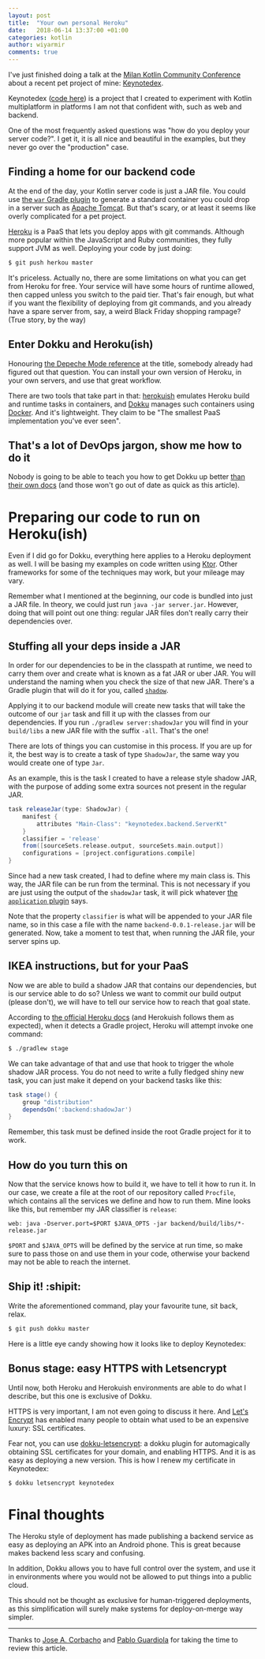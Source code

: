```yaml
---
layout: post
title:  "Your own personal Heroku"
date:   2018-06-14 13:37:00 +01:00
categories: kotlin
author: wiyarmir
comments: true
---
```


I've just finished doing a talk at the [Milan Kotlin Community Conference](https://milan.kotlincommunityconf.com/) about a recent pet project of mine: [Keynotedex](https://keynotedex.wiyarmir.es/).

Keynotedex ([code here](https://github.com/wiyarmir/keynotedex)) is a project that I created to experiment with Kotlin multiplatform in platforms I am not that confident with, such as web and backend.

One of the most frequently asked questions was "how do you deploy your server code?". I get it, it is all nice and beautiful in the examples, but they never go over the "production" case.

## Finding a home for our backend code

At the end of the day, your Kotlin server code is just a JAR file. You could use [the `war` Gradle plugin](https://docs.gradle.org/current/userguide/war_plugin.html) to generate a standard container you could drop in a server such as [Apache Tomcat](http://tomcat.apache.org/). But that's scary, or at least it seems like overly complicated for a pet project.

[Heroku](https://www.heroku.com/) is a PaaS that lets you deploy apps with git commands. Although more popular within the JavaScript and Ruby communities, they fully support JVM as well. Deploying your code by just doing:

```bash
$ git push herkou master
```

It's priceless. Actually no, there are some limitations on what you can get from Heroku for free. Your service will have some hours of runtime allowed, then capped unless you switch to the paid tier. That's fair enough, but what if you want the flexibility of deploying from git commands, and you already have a spare server from, say, a weird Black Friday shopping rampage? (True story, by the way)

## Enter Dokku and Heroku(ish)

Honouring [the Depeche Mode reference](https://www.youtube.com/watch?v=i2GEOcEcRtY) at the title, somebody already had figured out that question. You can install your own version of Heroku, in your own servers, and use that great workflow.

There are two tools that take part in that: [herokuish](https://github.com/gliderlabs/herokuish) emulates Heroku build and runtime tasks in containers, and [Dokku](https://github.com/dokku/dokku) manages such containers using [Docker](https://www.docker.com/). And it's lightweight. They claim to be "The smallest PaaS implementation you've ever seen".

## That's a lot of DevOps jargon, show me how to do it

Nobody is going to be able to teach you how to get Dokku up better [than their own docs](http://dokku.viewdocs.io/dokku/) (and those won't go out of date as quick as this article).

# Preparing our code to run on Heroku(ish)

Even if I did go for Dokku, everything here applies to a Heroku deployment as well. I will be basing my examples on code written using [Ktor](http://ktor.io). Other frameworks for some of the techniques may work, but your mileage may vary.

Remember what I mentioned at the beginning, our code is bundled into just a JAR file. In theory, we could just run `java -jar server.jar`. However, doing that will point out one thing: regular JAR files don't really carry their dependencies over.

## Stuffing all your deps inside a JAR

In order for our dependencies to be in the classpath at runtime, we need to carry them over and create what is known as a fat JAR or uber JAR. You will understand the naming when you check the size of that new JAR. There's a Gradle plugin that will do it for you, called [`shadow`](https://github.com/johnrengelman/shadow). 

Applying it to our backend module will create new tasks that will take the outcome of our `jar` task and fill it up with the classes from our dependencies. If you run `./gradlew server:shadowJar` you will find in your `build/libs` a new JAR file with the suffix `-all`. That's the one! 

There are lots of things you can customise in this process. If you are up for it, the best way is to create a task of type `ShadowJar`, the same way you would create one of type `Jar`.

As an example, this is the task I created to have a release style shadow JAR, with the purpose of adding some extra sources not present in the regular JAR.

```groovy
task releaseJar(type: ShadowJar) {
    manifest {
        attributes "Main-Class": "keynotedex.backend.ServerKt"
    }
    classifier = 'release'
    from([sourceSets.release.output, sourceSets.main.output])
    configurations = [project.configurations.compile]
}
```

Since had a new task created, I had to define where my main class is. This way, the JAR file can be run from the terminal. This is not necessary if you are just using the output of the `shadowJar` task, it will pick whatever [the `application` plugin](https://docs.gradle.org/current/userguide/application_plugin.html) says.

Note that the property `classifier` is what will be appended to your JAR file name, so in this case a file with the name `backend-0.0.1-release.jar` will be generated. Now, take a moment to test that, when running the JAR file, your server spins up.

## IKEA instructions, but for your PaaS

Now we are able to build a shadow JAR that contains our dependencies, but is our service able to do so? Unless we want to commit our build output (please don't), we will have to tell our service how to reach that goal state.

According to [the official Heroku docs](https://devcenter.heroku.com/articles/deploying-gradle-apps-on-heroku#overview) (and Herokuish follows them as expected), when it detects a Gradle project, Heroku will attempt invoke one command:

```bash
$ ./gradlew stage
```

We can take advantage of that and use that hook to trigger the whole shadow JAR process. You do not need to write a fully fledged shiny new task, you can just make it depend on your backend tasks like this:

```groovy
task stage() {
    group "distribution"
    dependsOn(':backend:shadowJar')
}
```

Remember, this task must be defined inside the root Gradle project for it to work.

## How do you turn this on

Now that the service knows how to build it, we have to tell it how to run it. In our case, we create a file at the root of our repository called `Procfile`, which contains all the services we define and how to run them. Mine looks like this, but remember my JAR classifier is `release`:

```
web: java -Dserver.port=$PORT $JAVA_OPTS -jar backend/build/libs/*-release.jar
```

`$PORT` and `$JAVA_OPTS` will be defined by the service at run time, so make sure to pass those on and use them in your code, otherwise your backend may not be able to reach the internet.

## Ship it! :shipit:

Write the aforementioned command, play your favourite tune, sit back, relax.

```bash
$ git push dokku master
```

Here is a little eye candy showing how it looks like to deploy Keynotedex:

<script src="https://asciinema.org/a/M5Xlz2XsY7mkHfURPfQx2UQXZ.js" id="asciicast-M5Xlz2XsY7mkHfURPfQx2UQXZ" async></script>

## Bonus stage: easy HTTPS with Letsencrypt

Until now, both Heroku and Herokuish environments are able to do what I describe, but this one is exclusive of Dokku.

HTTPS is very important, I am not even going to discuss it here. And [Let's Encrypt](https://letsencrypt.org/) has enabled many people to obtain what used to be an expensive luxury: SSL certificates.

Fear not, you can use [dokku-letsencrypt](https://github.com/dokku/dokku-letsencrypt): a dokku plugin for automagically obtaining SSL certificates for your domain, and enabling HTTPS. And it is as easy as deploying a new version. This is how I renew my certificate in Keynotedex:

```bash
$ dokku letsencrypt keynotedex
```

# Final thoughts

The Heroku style of deployment has made publishing a backend service as easy as deploying an APK into an Android phone. This is great because makes backend less scary and confusing.

In addition, Dokku allows you to have full control over the system, and use it in environments where you would not be allowed to put things into a public cloud.

This should not be thought as exclusive for human-triggered deployments, as this simplification will surely make systems for deploy-on-merge way simpler. 

<hr />

Thanks to [Jose A. Corbacho](https://twitter.com/corbyjerez) and [Pablo Guardiola](https://twitter.com/Guardiola31337) for taking the time to review this article.